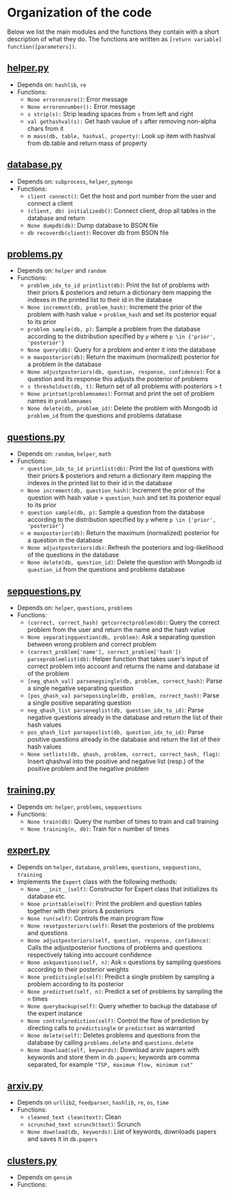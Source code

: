 # Organization of the code

Below we list the main modules and the functions they contain with a short description of what they do. The
functions are written as `[return variable] function([parameters])`.

## [helper.py](helper.py)

* Depends on: `hashlib`, `re`
* Functions:
    - `None erroronzero()`: Error message
    - `None erroronnumber():` Error message
    - `s strip(s):` Strip leading spaces from `s` from left and right
    - `val gethashval(s):` Get hash vaulue of `s` after removing non-alpha chars from it
    - `m mass(db, table, hashval, property)`: Look up item with hashval from db.table and return mass of property
    
    
## [database.py](database.py)

* Depends on: `subprocess`, `helper`, `pymongo`
* Functions:
    - `client connect()`: Get the host and port number from the user and connect a client
    - `(client, db) initializedb()`: Connect client, drop all tables in the database and return
    - `None dumpdb(db)`: Dump database to BSON file
    - `db recoverdb(client)`: Recover db from BSON file
    
## [problems.py](problems.py)

* Depends on: `helper` and `random`
* Functions:
    - `problem_idx_to_id printlist(db)`: Print the list of problems with their priors & posteriors and return
    a dictionary item mapping the indexes in the printed list to their id in the database
    - `None increment(db, problem_hash)`: Increment the prior of the problem with hash value = `problem_hash` 
    and set its posterior equal to its prior
    - `problem sample(db, p)`: Sample a problem from the database according to the distribution specified by `p`
    where `p \in {'prior', 'posterior'}`
    - `None query(db)`: Query for a problem and enter it into the database
    - `m maxposterior(db)`: Return the maximum (normalized) posterior for a problem in the database
    - `None adjustposteriors(db, question, response, confidence)`: For a question and its response this adjusts the 
    posterior of problems
    - `s thresholdset(db, t)`: Return set of all problems with posteriors > t
    - `None printset(problemnames)`: Format and print the set of problem names in `problemnames` 
    - `None delete(db, problem_id)`: Delete the problem with Mongodb id `problem_id` from the questions and
    problems database
    
## [questions.py](questions.py)

* Depends on: `random`, `helper`, `math`
* Functions:
    - `question_idx_to_id printlist(db)`: Print the list of questions with their priors & posteriors and return
    a dictionary item mapping the indexes in the printed list to their id in the database
    - `None increment(db, question_hash)`: Increment the prior of the question with hash value = `question_hash` 
    and set its posterior equal to its prior 
    - `question sample(db, p)`: Sample a question from the database according to the distribution specified by `p`
    where `p \in {'prior', 'posterior'}`
    - `m maxposterior(db)`: Return the maximum (normalized) posterior for a question in the database
    - `None adjustposteriors(db)`: Refresh the posteriors and log-likelihood of the questions in the database
    - `None delete(db, question_id)`: Delete the question with Mongodb id `question_id` from the questions
    and problems database
    
## [sepquestions.py](sepquestions.py)

* Depends on: `helper`, `questions`, `problems`
* Functions: 
    - `(correct, correct_hash) getcorrectproblem(db)`: Query the correct problem from the user and return the
     name and the hash value
    - `None separatingquestion(db, problem)`: Ask a separating question between wrong problem and correct problem
    - `(correct_problem['name'], correct_problem['hash']) parseproblemlist(db)`: Helper function that takes user's
    input of correct problem into account and returns the name and database id of the problem
    - `[neg_qhash_val] parsenegsingle(db, problem, correct_hash)`: Parse a single negative separating question
    - `[pos_qhash_va] parsepossingle(db, problem, correct_hash)`: Parse a single positive separating question
    - `neg_qhash_list parseneglist(db, question_idx_to_id)`: Parse negative questions already in the database and
    return the list of their hash values
    - `pos_qhash_list parseposlist(db, question_idx_to_id)`: Parse positive questions already in the database and
    return the list of their hash values 
    - `None setlists(db, qhash, problem, correct, correct_hash, flag)`: Insert qhashval into the positive 
    and negative list (resp.) of the positive problem and the negative problem 
    



## [training.py](training.py)

* Depends on: `helper`, `problems`, `sepquestions`
* Functions: 
    - `None train(db)`: Query the number of times to train and call training
    - `None training(n, db)`: Train for `n` number of times

## [expert.py](expert.py)

* Depends on `helper`, `database`, `problems`, `questions`, `sepquestions`, `training`
* Implements the `Expert` class with the following methods:
    - `None __init__(self)`: Constructor for Expert class that initializes its database etc.
    - `None printtable(self)`: Print the problem and question tables together with their priors & posteriors
    - `None run(self)`: Controls the main program flow
    - `None resetposteriors(self)`: Reset the posteriors of the problems and questions
    - `None adjustposteriors(self, question, response, confidence)`: Calls the adjustposterior functions of
    problems and questions respectively taking into account confidence
    - `None askquestions(self, n)`: Ask `n` questions by sampling questions according to their posterior
    weights
    - `None predictsingle(self)`: Predict a single problem by sampling a problem according to its posterior
    - `None predictset(self, n)`: Predict a set of problems by sampling the `n` times
    - `None querybackup(self)`: Query whether to backup the database of the expert instance
    - `None controlprediction(self)`: Control the flow of prediction by directing calls to `predictsingle` or
    `predictset` as warranted
    - `None delete(self)`: Deletes problems and questions from the database by calling `problems.delete` and
    `questions.delete`
    - `None download(self, keywords)`: Download arxiv papers with keywords and store them in `db.papers`; 
    keywords are comma separated, for example `"TSP, maximum flow, minimum cut"`

## [arxiv.py](arxiv.py)

* Depends on `urllib2`, `feedparser`, `hashlib`, `re`, `os`, `time`
* Functions:
    - `cleaned_text clean(text)`: Clean
    - `scrunched_text scrunch(text)`: Scrunch
    - `None download(db, keywords)`: List of keywords, downloads papers and saves it in `db.papers`
    
    
## [clusters.py](cluster.py)

* Depends on `gensim`
* Functions:
    